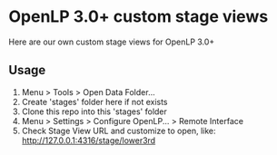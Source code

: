 # OpenLP 3.0+ custom stage views

Here are our own custom stage views for OpenLP 3.0+

## Usage
1. Menu > Tools > Open Data Folder...
2. Create 'stages' folder here if not exists
3. Clone this repo into this 'stages' folder
4. Menu > Settings > Configure OpenLP... > Remote Interface
5. Check Stage View URL and customize to open, like: http://127.0.0.1:4316/stage/lower3rd
